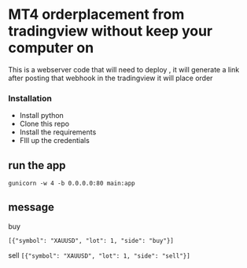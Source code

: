# MT4 orderplacement from tradingview without keep your computer on 

This is a webserver code that will need to deploy , it will generate a link after posting that webhook in the tradingview it will place order 

### Installation 
- Install python 
- Clone this repo 
- Install the requirements 
- FIll up the credentials 

## run the app 
`gunicorn -w 4 -b 0.0.0.0:80 main:app`


## message 

buy 

`[{"symbol": "XAUUSD", "lot": 1, "side": "buy"}]`

sell 
`[{"symbol": "XAUUSD", "lot": 1, "side": "sell"}]`
